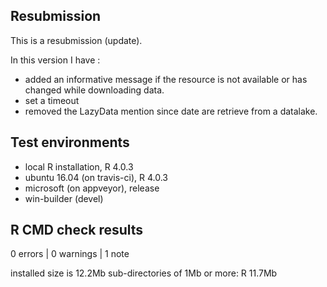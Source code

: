## Resubmission

This is a resubmission (update).

In this version I have :

* added an informative message if the resource is not available or has changed while downloading data.
* set a timeout
* removed the LazyData mention since date are retrieve from a datalake.



## Test environments
* local R installation, R 4.0.3
* ubuntu 16.04 (on travis-ci), R 4.0.3
* microsoft (on appveyor), release
* win-builder (devel)

## R CMD check results

0 errors | 0 warnings | 1 note

installed size is 12.2Mb
    sub-directories of 1Mb or more:
      R  11.7Mb

